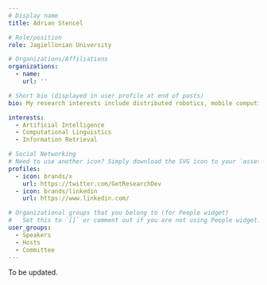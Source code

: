 ```yaml
---
# Display name
title: Adrian Stencel

# Role/position
role: Jagiellonian University

# Organizations/Affiliations
organizations:
  - name: 
    url: ''

# Short bio (displayed in user profile at end of posts)
bio: My research interests include distributed robotics, mobile computing and programmable matter.

interests:
  - Artificial Intelligence
  - Computational Linguistics
  - Information Retrieval

# Social Networking
# Need to use another icon? Simply download the SVG icon to your `assets/media/icons/` folder.
profiles:
  - icon: brands/x
    url: https://twitter.com/GetResearchDev
  - icon: brands/linkedin
    url: https://www.linkedin.com/

# Organizational groups that you belong to (for People widget)
#   Set this to `[]` or comment out if you are not using People widget.
user_groups:
  - Speakers
  - Hosts
  - Committee
---
```


To be updated.

